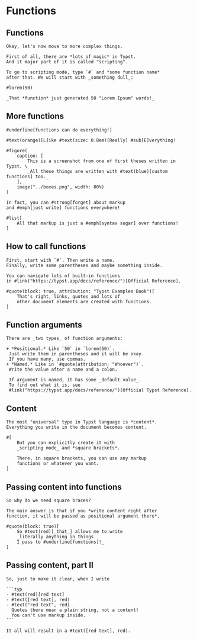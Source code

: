 # Functions

## Functions

```
Okay, let's now move to more complex things.

First of all, there are *lots of magic* in Typst.
And it major part of it is called "scripting".

To go to scripting mode, type `#` and *some function name*
after that. We will start with _something dull_:

#lorem(50)

_That *function* just generated 50 "Lorem Ipsum" words!_
```

## More functions

```
#underline[functions can do everything!]

#text(orange)[L]ike #text(size: 0.8em)[Really] #sub[E]verything!

#figure(
    caption: [
        This is a screenshot from one of first theses written in Typst. \
        _All these things are written with #text(blue)[custom functions] too._
    ],
    image("../boxes.png", width: 80%)
)

In fact, you can #strong[forget] about markup
and #emph[just write] functions everywhere!

#list[
    All that markup is just a #emph[syntax sugar] over functions!
]
```

## How to call functions

```
First, start with `#`. Then write a name.
Finally, write some parentheses and maybe something inside.

You can navigate lots of built-in functions 
in #link("https://typst.app/docs/reference/")[Official Reference].

#quote(block: true, attribution: "Typst Examples Book")[
    That's right, links, quotes and lots of
    other document elements are created with functions.
]
```

## Function arguments

```
There are _two types_ of function arguments:

+ *Positional.* Like `50` in `lorem(50)`.
 Just write them in parentheses and it will be okay.
 If you have many, use commas.
+ *Named.* Like in `#quote(attribution: "Whoever")`.
 Write the value after a name and a colon.
 
 If argument is named, it has some _default value_.
 To find out what it is, see
 #link("https://typst.app/docs/reference/")[Official Typst Reference].
```

## Content

```
The most "universal" type in Typst language is *content*.
Everything you write in the document becomes content.

#[
    But you can explicitly create it with
    _scripting mode_ and *square brackets*.

    There, in square brackets, you can use any markup
    functions or whatever you want.
]
```

## Passing content into functions

```
So why do we need square braces?

The main answer is that if you *write content right after
function, it will be passed as positional argument there*.

#quote(block: true)[
    So #text(red)[_that_] allows me to write
    _literally anything in things
    I pass to #underline[functions]!_
]
```

## Passing content, part II

`````
So, just to make it clear, when I write

```typ
- #text(red)[red text]
- #text([red text], red)
- #text("red text", red) 
  Quotes there mean a plain string, not a content!
  You can't use markup inside.
```

It all will result in a #text([red text], red).
`````

